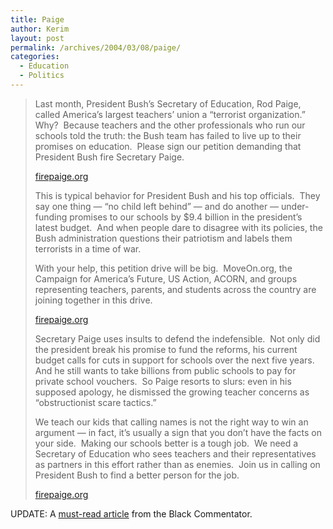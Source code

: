 ```yaml
---
title: Paige
author: Kerim
layout: post
permalink: /archives/2004/03/08/paige/
categories:
  - Education
  - Politics
---
```

> Last month, President Bush&#8217;s Secretary of Education, Rod Paige, called America&#8217;s largest teachers&#8217; union a &#8220;terrorist organization.&#8221;&nbsp; Why?&nbsp; Because teachers and the other professionals who run our schools told the truth: the Bush team has failed to live up to their promises on education.&nbsp; Please sign our petition demanding that President Bush fire Secretary Paige.
> 
> <a href="http://www.firepaige.org" onclick="_gaq.push(['_trackEvent', 'outbound-article', 'http://www.firepaige.org', 'firepaige.org']);" >firepaige.org</a>
> 
> This is typical behavior for President Bush and his top officials.&nbsp; They say one thing&nbsp;&#8212; &#8220;no child left behind&#8221; &#8212;&nbsp;and do another &#8212;&nbsp;under-funding promises to our schools by $9.4 billion in the president&#8217;s latest budget.&nbsp; And when people dare to disagree with its policies, the Bush administration questions their patriotism and labels them terrorists in a time of war.
> 
> With your help,&nbsp;this petition drive will be big.&nbsp; MoveOn.org, the Campaign for America&#8217;s Future, US Action, ACORN, and groups representing teachers, parents, and students across the country are joining together in this drive.
> 
> <a href="http://www.firepaige.org" onclick="_gaq.push(['_trackEvent', 'outbound-article', 'http://www.firepaige.org', 'firepaige.org']);" >firepaige.org</a>
> 
> Secretary Paige uses insults to defend the indefensible.&nbsp; Not only did the president break his promise to fund the reforms, his current budget calls for cuts in support for schools over the next five years.&nbsp; And he still wants to take billions from public schools to pay for private school vouchers.&nbsp; So Paige resorts to slurs: even in his supposed apology, he dismissed the growing teacher concerns as &#8220;obstructionist scare tactics.&#8221;
> 
> We teach our kids that calling names is not the right way to win an argument&nbsp;&#8212; in fact, it&#8217;s usually a sign that you don&#8217;t have the facts on your side.&nbsp; Making our schools better is a tough job.&nbsp; We need a Secretary of Education who sees teachers and their representatives as partners in this effort rather than as enemies.&nbsp; Join us in calling on President Bush to find a better person for the job.
> 
> <a href="http://www.firepaige.org" onclick="_gaq.push(['_trackEvent', 'outbound-article', 'http://www.firepaige.org', 'firepaige.org']);" >firepaige.org</a>

UPDATE: A <a href="http://www.blackcommentator.com/79/79_cover_teachers_pf.html" onclick="_gaq.push(['_trackEvent', 'outbound-article', 'http://www.blackcommentator.com/79/79_cover_teachers_pf.html', 'must-read article']);" >must-read article</a> from the Black Commentator.

